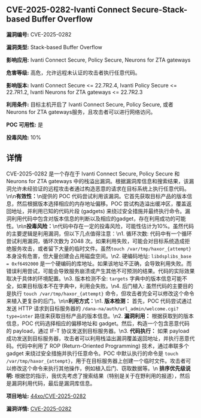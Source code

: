 ## CVE-2025-0282-Ivanti Connect Secure-Stack-based Buffer Overflow

**漏洞编号:** CVE-2025-0282

**漏洞类型:** Stack-based Buffer Overflow

**影响应用:** Ivanti Connect Secure, Policy Secure, Neurons for ZTA gateways

**危害等级:** 高危，允许远程未认证的攻击者执行任意代码。

**影响版本:** Ivanti Connect Secure <= 22.7R2.4, Ivanti Policy Secure <= 22.7R1.2, Ivanti Neurons for ZTA gateways <= 22.7R2.3

**利用条件:** 目标主机开启了 Ivanti Connect Secure, Policy Secure, 或者 Neurons for ZTA gateways服务，且攻击者可以进行网络访问。

**POC 可用性:** 是

**投毒风险:** 10%

## 详情

CVE-2025-0282 是一个存在于 Ivanti Connect Secure, Policy Secure 和 Neurons for ZTA gateways 中的栈溢出漏洞。根据漏洞库信息和搜索结果，该漏洞允许未经验证的远程攻击者通过构造恶意的请求在目标系统上执行任意代码。\n\n**有效性：**\n提供的 POC 代码尝试利用该漏洞。它首先获取目标产品的版本信息，然后根据版本选择相应的内存地址偏移。POC 尝试构造溢出缓冲区，覆盖返回地址，并利用已知的代码片段 (gadgets) 来绕过安全措施并最终执行命令。漏洞利用代码中包含对版本信息的判断以及相应的gadget，存在利用成功的可能性。\n\n**投毒风险：**\n代码中存在一定的投毒风险，可能性估计为10%。虽然代码的主要逻辑是利用漏洞，但以下几点值得注意：\n1.  循环次数: 代码中有一个循环尝试利用漏洞，循环次数为 2048 次。如果利用失败，可能会对目标系统造成拒绝服务攻击，或者留下大量的临时文件。虽然`touch /var/tmp/haxor_{attempt}`本身没有危害，但大量创建会占用磁盘空间。\n2.  硬编码地址: `libdsplibs_base = 0xf6492000` 是一个硬编码的库地址。如果该地址不正确，会导致利用失败。而错误利用尝试，可能会导致服务崩溃或产生其他不可预测的结果。代码的实际效果取决于具体的环境配置。\n3.  版本检测不全:  `targets` 字典中的版本信息可能不全，如果目标版本不在字典中，利用会失败。\n4.  后门植入:  虽然代码的主要目的是执行 `touch /var/tmp/haxor_{attempt}` 命令，但攻击者完全可以修改这个命令来植入更复杂的后门。\n\n**利用方式：**\n1.  **版本检测：** 首先，POC 代码尝试通过发送 HTTP 请求到目标服务器的 `/dana-na/auth/url_admin/welcome.cgi?type=inter` 路径来获取目标产品的版本信息。\n2.  **漏洞利用：** 根据获取到的版本信息，POC 代码选择相应的偏移地址和 gadget。然后，构造一个包含恶意代码的 payload，通过 IF-T 协议发送到目标服务器。\n3.  **代码执行：** 如果 payload 成功发送到目标服务器，攻击者可以利用栈溢出漏洞覆盖返回地址，并执行恶意代码。代码中利用了 ROP (Return-Oriented Programming) 技术，通过串联多个 gadget 来绕过安全措施并执行任意命令。POC 中默认执行的命令是 `touch /var/tmp/haxor_{attempt}`，用于在目标服务器上创建一个临时文件。攻击者可以修改这个命令来执行其他操作，例如植入后门、窃取数据等。\n
**排序优先级说明:** 根据您的指示，我优先考虑了搜索结果（特别是关于在野利用的报道），然后是漏洞利用代码，最后是漏洞库信息。

**项目地址:** [44xo/CVE-2025-0282](https://github.com/44xo/CVE-2025-0282)

**漏洞详情:** [CVE-2025-0282](https://nvd.nist.gov/vuln/detail/CVE-2025-0282)